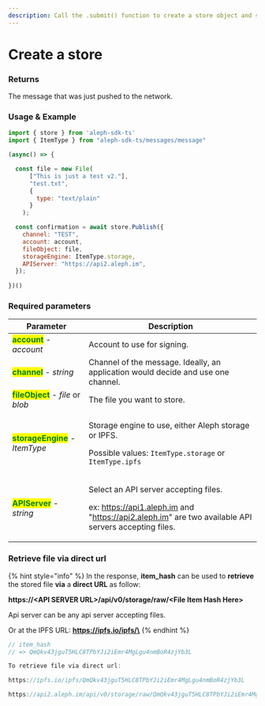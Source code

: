```yaml
---
description: Call the .submit() function to create a store object and save a file.
---
```


# Create a store

### Returns

The message that was just pushed to the network.



### Usage & Example

```javascript
import { store } from 'aleph-sdk-ts'
import { ItemType } from "aleph-sdk-ts/messages/message"

(async() => {

  const file = new File(
      ["This is just a test v2."],
      "test.txt",
      {
        type: "text/plain"
      }
    );

  const confirmation = await store.Publish({
    channel: "TEST",
    account: account,
    fileObject: file,
    storageEngine: ItemType.storage,
    APIServer: "https://api2.aleph.im",
  });
      
})()

```



### Required parameters

| Parameter                                                           | Description                                                                                                                                                                                                                     |
| ------------------------------------------------------------------- | ------------------------------------------------------------------------------------------------------------------------------------------------------------------------------------------------------------------------------- |
| <mark style="color:green;">**account**</mark> - _account_           | Account to use for signing.                                                                                                                                                                                                     |
| <mark style="color:green;">**channel**</mark> - _string_            | Channel of the message. Ideally, an application would decide and use one channel.                                                                                                                                               |
| <mark style="color:green;">**fileObject**</mark> - _file_ or _blob_ | The file you want to store.                                                                                                                                                                                                     |
| <mark style="color:green;">**storageEngine**</mark> - _ItemType_    | <p>Storage engine to use, either Aleph storage or IPFS. </p><p>Possible values: <code>ItemType.storage</code> or <code>ItemType.ipfs</code></p>                                                                                 |
| <mark style="color:green;">**APIServer**</mark> - _string_          | <p>Select an API server accepting files.</p><p>ex: <a href="https://api2.aleph.im">https://api1.aleph.im</a> and "<a href="https://api2.aleph.im">https://api2.aleph.im</a>" are two available API servers accepting files.</p> |

###

### Retrieve file via direct url

{% hint style="info" %}
In the response, **item\_hash** can be used to **retrieve** the stored file **via** a **direct URL** as follow:

**https://\<API SERVER URL>/api/v0/storage/raw/\<File Item Hash Here>**

Api server can be any api server accepting files.



Or at the IPFS URL: **https://ipfs.io/ipfs/\<File Item Hash Here>**
{% endhint %}

```javascript
// item_hash
// => QmQkv43jguT5HLC8TPbYJi2iEmr4MgLgu4nmBoR4zjYb3L

To retrieve file via direct url:

https://ipfs.io/ipfs/QmQkv43jguT5HLC8TPbYJi2iEmr4MgLgu4nmBoR4zjYb3L

https://api2.aleph.im/api/v0/storage/raw/QmQkv43jguT5HLC8TPbYJi2iEmr4MgLgu4nmBoR4zjYb3L
```

